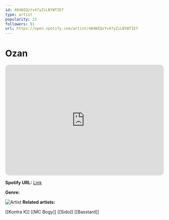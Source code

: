 ```yaml
---
id: 484WIQzYv47yZiLBYWTIEf
type: artist
popularity: 22
followers: 91
url: https://open.spotify.com/artist/484WIQzYv47yZiLBYWTIEf
---
```

# Ozan

<iframe style="border-radius:12px" src="https://open.spotify.com/embed/artist/484WIQzYv47yZiLBYWTIEf" width="100%" height="352" frameBorder="0" allowfullscreen="" allow="autoplay; clipboard-write; encrypted-media; fullscreen; picture-in-picture" loading="lazy"></iframe>

**Spotify URL:** [Link](https://open.spotify.com/artist/484WIQzYv47yZiLBYWTIEf)

**Genre:** 

![Artist](https://i.scdn.co/image/ab67616d0000b2737d5df4c545ad3d461acc6518)
**Related artists:**

[[Kontra K]]
[[MC Bogy]]
[[Sido]]
[[Basstard]]
